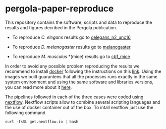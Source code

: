 # pergola-paper-reproduce

This repository contains the software, scripts and data to reproduce the results and figures decribed in the Pergola publication.

* To reproduce *C. elegans* results go to [celegans_n2_unc16](celegans_n2_unc16/README.md) 

* To reproduce *D. melanogaster* results go to [melanogaster](melanogaster_GAL4/README.md)

* To reproduce *M. musculus* *(mice) results go to [cb1_mice](cb1_mice/README.md) 

In order to avoid any possible problem reproducing the results we recommend to install [docker](https://www.docker.com/) following the instructions on this [link](https://docs.docker.com/engine/installation/). Using the images we built guarantees that all the processes runs exactly in the same system environment and using the same software and libraries versions, you can read more about it [here](https://peerj.com/articles/1273/).

The pipelines followed in each of the three cases were coded using [nextflow](https://www.nextflow.io/). Nextflow scripts allow to combine several scripting languages and the use of docker container out of the box. To intall nextflow just use the following command. 

```
curl -fsSL get.nextflow.io | bash
```


